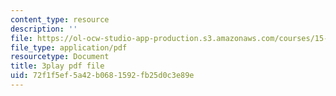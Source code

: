 ```yaml
---
content_type: resource
description: ''
file: https://ol-ocw-studio-app-production.s3.amazonaws.com/courses/15-071-the-analytics-edge-spring-2017/72f1f5ef5a42b0681592fb25d0c3e89e_S-UZTbRqjeo.pdf
file_type: application/pdf
resourcetype: Document
title: 3play pdf file
uid: 72f1f5ef-5a42-b068-1592-fb25d0c3e89e
---
```

